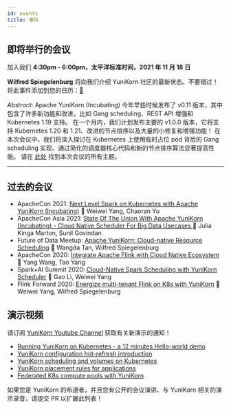 ```yaml
---
id: events
title: 事件
---
```


<!--
Licensed to the Apache Software Foundation (ASF) under one
or more contributor license agreements.  See the NOTICE file
distributed with this work for additional information
regarding copyright ownership.  The ASF licenses this file
to you under the Apache License, Version 2.0 (the
"License"); you may not use this file except in compliance
with the License.  You may obtain a copy of the License at

  http://www.apache.org/licenses/LICENSE-2.0

Unless required by applicable law or agreed to in writing,
software distributed under the License is distributed on an
"AS IS" BASIS, WITHOUT WARRANTIES OR CONDITIONS OF ANY
KIND, either express or implied.  See the License for the
specific language governing permissions and limitations
under the License.
-->

即将举行的会议
---

加入我们 **4:30pm - 6:00pm，太平洋标准时间，2021 年 11 月 18 日**

**Wilfred Spiegelenburg** 将向我们介绍 YuniKorn 社区的最新状态。不要错过！将此事件添加到您的日历：[:calendar:](https://calendar.google.com/event?action=TEMPLATE&tmeid=NHE2a2Vvc3FucDRhbDhmamowNGllcmRka24gYXBhY2hlLnl1bmlrb3JuQG0&tmsrc=apache.yunikorn%40gmail.com)

_Abstract_: Apache YuniKorn (Incubating) 今年早些时候发布了 v0.11 版本，其中包含了许多新功能和改进，比如 Gang scheduling、REST API 增强和 Kubernetes 1.19 支持。
在一个月内，我们计划发布主要的 v1.0.0 版本，它将支持 Kubernetes 1.20 和 1.21、改进的节点排序以及大量的小修复和增强功能！
在本次会议中，我们将深入探讨在 Kubernetes 上使用临时占位 pod 背后的 Gang scheduling 实现、通过简化的调度器核心代码和新的节点排序算法显著提高性能。
请在 [此处](https://docs.google.com/document/d/1-NP0J22-Gp3cZ_hfKyA9htXJw7tlk-BmljF-7CBJg44) 找到本次会议的所有主题。

----

过去的会议
---

- ApacheCon 2021: [Next Level Spark on Kubernetes with Apache YuniKorn (Incubating)](https://youtu.be/gOST-iT-hj8) :busts_in_silhouette: Weiwei Yang, Chaoran Yu
- ApacheCon Asia 2021: [State Of The Union With Apache YuniKorn (Incubating) - Cloud Native Scheduler For Big Data Usecases
  ](https://www.youtube.com/watch?v=c9UYxzqVMeg)  :busts_in_silhouette: Julia Kinga Marton, Sunil Govindan
- Future of Data Meetup: [Apache YuniKorn: Cloud-native Resource Scheduling](https://www.youtube.com/watch?v=j-6ehu6GrwE) :busts_in_silhouette: Wangda Tan, Wilfred Spiegelenburg
- ApacheCon 2020: [Integrate Apache Flink with Cloud Native Ecosystem](https://youtu.be/4hghJCuZk5M) :busts_in_silhouette: Yang Wang, Tao Yang
- Spark+AI Summit 2020: [Cloud-Native Spark Scheduling with YuniKorn Scheduler](https://www.youtube.com/embed/ZA6aPZ9r9wA) :busts_in_silhouette: Gao Li, Weiwei Yang
- Flink Forward 2020: [Energize multi-tenant Flink on K8s with YuniKorn](https://www.youtube.com/embed/NemFKL0kK9U) :busts_in_silhouette: Weiwei Yang, Wilfred Spiegelenburg


演示视频
---

请订阅 [YuniKorn Youtube Channel](https://www.youtube.com/channel/UCDSJ2z-lEZcjdK27tTj_hGw) 获取有关新演示的通知！
- [Running YuniKorn on Kubernetes - a 12 minutes Hello-world demo](https://www.youtube.com/watch?v=cCHVFkbHIzo)
- [YuniKorn configuration hot-refresh introduction](https://www.youtube.com/watch?v=3WOaxoPogDY)
- [YuniKorn scheduling and volumes on Kubernetes](https://www.youtube.com/watch?v=XDrjOkMp3k4)
- [YuniKorn placement rules for applications](https://www.youtube.com/watch?v=DfhJLMjaFH0)
- [Federated K8s compute pools with YuniKorn](https://www.youtube.com/watch?v=l7Ydg_ZGZw0&t)

如果您是 YuniKorn 的布道者，并且您有公开的会议演讲、与 YuniKorn 相关的演示录音，请提交 PR 以扩展此列表！
